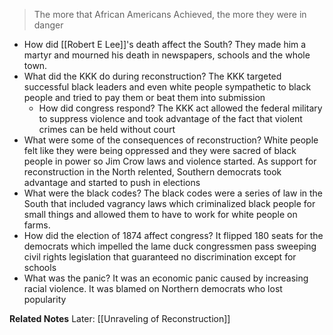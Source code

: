 > The more that African Americans Achieved, the more they were in danger
- How did [[Robert E Lee]]'s death affect the South?
	They made him a martyr and mourned his death in newspapers, schools and the whole town.
- What did the KKK do during reconstruction?
	The KKK targeted successful black leaders and even white people sympathetic to black people and tried to pay them or beat them into submission
	- How did congress respond?
		The KKK act allowed the federal military to suppress violence and took advantage of the fact that violent crimes can be held without court
- What were some of the consequences of reconstruction?
	White people felt like they were being oppressed and they were sacred of black people in power so Jim Crow laws and violence started. As support for reconstruction in the North relented, Southern democrats took advantage and started to push in elections
- What were the black codes?
	The black codes were a series of law in the South that included vagrancy laws which criminalized black people for small things and allowed them to have to work for white people on farms.
- How did the election of 1874 affect congress?
	It flipped 180 seats for the democrats which impelled the lame duck congressmen pass sweeping civil rights legislation that guaranteed no discrimination except for schools
- What was the panic?
	It was an economic panic caused by increasing racial violence. It was blamed on Northern democrats who lost popularity

**Related Notes**
Later: [[Unraveling of Reconstruction]]